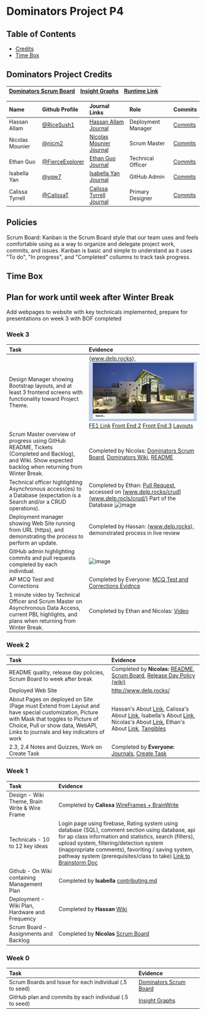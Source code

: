 # Dominators Project P4

## Table of Contents
- [Credits](https://github.com/yqw7/dominators/blob/main/README.md#dominators-project-credits)
- [Time Box](https://github.com/yqw7/dominators/blob/main/README.md#time-box)

## Dominators Project Credits

|[Dominators Scrum Board](https://github.com/yqw7/dominators/projects/1)|[Insight Graphs](https://github.com/yqw7/dominators/graphs/contributors)|[Runtime Link](www.delp.rocks)|
| :---   | :--- | :---|

Name | Github Profile | Journal Links | Role | Commits |
| :---- | :---- | :---- | :---- | :---- 
| Hassan Allam | [@RiceSush1](https://github.com/ricesush1) | [ Hassan Allam Journal]() | Deployment Manager | [Commits](https://github.com/yqw7/dominators/graphs/contributors) |
| Nicolas Mounier | [@nicm2](https://github.com/nicm2) | [ Nicolas Mounier Journal](https://docs.google.com/document/d/1cUC118ElQNjxUQJUZK0I8cet_aIrYRc2IVTN099TU9I/edit) | Scrum Master | [Commits](https://github.com/yqw7/dominators/graphs/contributors) |
| Ethan Guo | [@FierceExplorer](https://github.com/FierceExplorer) | [Ethan Guo Journal](https://docs.google.com/document/d/11cBSfBfDJXizFQeEGC3qvqjwIzic5QQyVkWxspujZPM/edit?usp=sharing) | Technical Officer | [Commits](https://github.com/yqw7/dominators/graphs/contributors) |
| Isabella Yan | [@yqw7](https://github.com/yqw7) | [ Isabella Yan Journal](https://docs.google.com/document/d/1ru-krw9LxC4oGohZRF2XpdgwUlTE7nF5fdzvu13DCVo/edit?usp=sharing) | GitHub Admin | [Commits](https://github.com/yqw7/dominators/graphs/contributors) |
| Calissa Tyrrell | [@CalissaT](https://github.com/CalissaT) | [Calissa Tyrrell Journal]() | Primary Designer | [Commits](https://github.com/yqw7/dominators/graphs/contributors) |

## Policies 

Scrum Board: Kanban is the Scrum Board style that our team uses and feels comfortable using as a way to organize and delegate project work, commits, and issues. Kanban is basic and simple to understand as it uses "To do", "In progress", and "Completed" collumns to track task progress.

## Time Box

## Plan for work until week after Winter Break

Add webpages to website with key technicals implemented, prepare for presentations on week 3 with BOF completed
### Week 3

Task | Evidence |
| :---- | :---- | 
| Design Manager showing Bootstrap layouts, and at least 3 frontend screens with functionality toward Project Theme. | (www.delp.rocks), ![Front End 1](https://github.com/yqw7/dominators/blob/main/static/Screen%20Shot%202021-12-16%20at%2012.10.23%20PM.png?raw=true) [FE1 Link](https://github.com/yqw7/dominators/blob/main/templates/walruses.html) [Front End 2](https://github.com/yqw7/dominators/blob/main/static/Screen%20Shot%202021-12-16%20at%2012.10.02%20PM.png?raw=true) [Front End 3](https://github.com/yqw7/dominators/blob/main/static/Screen%20Shot%202021-12-16%20at%2012.09.45%20PM.png?raw=true) [Layouts](https://github.com/yqw7/dominators/blob/main/templates/layouts/layouts.html)|
| Scrum Master overview of progress using GitHub README, Tickets (Completed and Backlog), and Wiki.  Show expected backlog when returning from Winter Break. | Completed by Nicolas: [Dominators Scrum Board](https://github.com/yqw7/dominators/projects/1), [Dominators Wiki](https://github.com/yqw7/dominators/wiki), [README](https://github.com/yqw7/dominators#readme)
| Technical officer highlighting Asynchronous access(es) to a Database (expectation is a Search and/or a CRUD operations). | Completed by Ethan: [Pull Request](https://github.com/yqw7/dominators/pull/48), accessed on [www.delp.rocks/crud](www.delp.rocls/crud/) Part of the Database ![image](https://user-images.githubusercontent.com/89167174/146322748-0ce3288c-f76f-4a7b-b0bb-abf070b5d23e.png)|
| Deployment manager showing Web Site running from URL (https), and demonstrating the process to perform an update. | Completed by Hassan: (www.delp.rocks), demonstrated process in live review|
| GitHub admin highlighting commits and pull requests completed by each individual. |![image](https://user-images.githubusercontent.com/89166884/145882689-91278e0c-487a-4edd-8014-3d058a839d05.png)
| AP MCQ Test and Corrections | Completed by Everyone: [MCQ Test and Corrections Evidnce](https://github.com/yqw7/dominators/issues/44)
| 1 minute video by Technical Officer and Scrum Master on Asynchronous Data Access, current PBL highlights, and plans when returning from Winter Break. | Completed by Ethan and Nicolas: [Video](https://drive.google.com/file/d/1L3d6ztSZQayMkXctqjXDZKBJNJ4h2Oyw/view?usp=sharing)
### Week 2

Task | Evidence |
| :---- | :---- | 
| README quality, release day policies, Scrum Board to week after break | Completed by **Nicolas:** [README](https://github.com/yqw7/dominators), [Scrum Board](https://github.com/yqw7/dominators/projects/1), [Release Day Policy (wiki)](https://github.com/yqw7/dominators/wiki/Work-Schedule---Policy) |
| Deployed Web Site | http://www.delp.rocks/|
| About Pages on deployed on Site (Page must Extend from Layout and have special customization, Picture with Mask that toggles to Picture of Choice, Pull or show data, WebAPI, Links to journals and key indicators of work | Hassan's About [Link](https://github.com/yqw7/dominators/blob/main/templates/abouthassan.html), Calissa's About [Link](https://github.com/yqw7/dominators/blob/main/templates/calissa.html), Isabella's About [Link](https://github.com/yqw7/dominators/blob/main/templates/isabella.html), Nicolas's About [Link](https://github.com/yqw7/dominators/blob/main/templates/nicolas/nicolas.html), Ethan's About [Link](https://github.com/yqw7/dominators/blob/main/templates/ethan/Ethan.html), [Tangibles](https://github.com/yqw7/dominators/issues/40)
| 2.3, 2.4 Notes and Quizzes, Work on Create Task | Completed by **Everyone:** [Journals](https://github.com/yqw7/dominators/issues/37), [Create Task](https://github.com/yqw7/dominators/issues/24)

### Week 1

Task | Evidence |
| :---- | :---- | 
| Design - Wiki Theme, Brain Write & Wire Frame | Completed by **Calissa** [WireFrames + BrainWrite](https://docs.google.com/document/d/1o7De0RaBmzGRu645UDJPF3GE6uby7-S05AFiv4iS_pc/edit#)
| Technicals - 10  to 12 key ideas |Login page using firebase, Rating system using database (SQL), comment section using database, api for ap class information and statistics, search (filters), upload system, filtering/detection system (inappropriate comments), favoriting / saving system, pathway system (prerequisites/class to take) [Link to Brainstorm Doc](https://docs.google.com/document/d/1o7De0RaBmzGRu645UDJPF3GE6uby7-S05AFiv4iS_pc/edit#heading=h.ixw3d210c27r)|
| Github - On Wiki containing Management Plan | Completed by **Isabella** [contributing.md](https://github.com/yqw7/dominators/blob/main/CONTRIBUTING.md) |
| Deployment - Wiki Plan, Hardware and Frequency | Completed by **Hassan** [Wiki](https://github.com/yqw7/dominators/wiki/Deployment) |
| Scrum Board - Assignments and Backlog | Completed by **Nicolas** [Scrum Board](https://github.com/yqw7/dominators/projects/1) |

### Week 0

Task | Evidence |
| :---- | :---- | 
| Scrum Boards and Issue for each individual (.5 to seed) | [Dominators Scrum Board](https://github.com/yqw7/dominators/projects/1)|
| GitHub plan and commits by each individual (.5 to seed) | [Insight Graphs](https://github.com/yqw7/dominators/graphs/contributors)|


